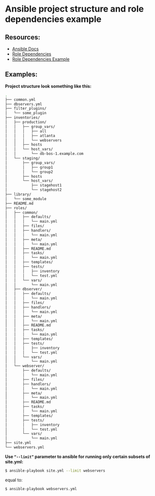 # Ansible project structure and role dependencies example

## Resources:
- [Ansible Docs](http://docs.ansible.com/ansible/playbooks_best_practices.html#directory-layout)
- [Role Dependencies](http://docs.ansible.com/ansible/playbooks_roles.html#role-dependencies)
- [Role Dependencies Example](roles/common/meta/main.yml)

## Examples:

**Project structure look something like this:**
 ```sh
.
├── common.yml
├── dbservers.yml
├── filter_plugins/
│   └── some_plugin
├── inventories/
│   ├── production/
│   │   ├── group_vars/
│   │   │   ├── all
│   │   │   ├── atlanta
│   │   │   └── webservers
│   │   ├── hosts
│   │   └── host_vars/
│   │       └── db-bos-1.example.com
│   └── staging/
│       ├── group_vars/
│       │   ├── group1
│       │   └── group2
│       ├── hosts
│       └── host_vars/
│           ├── stagehost1
│           └── stagehost2
├── library/
│   └── some_module
├── README.md
├── roles/
│   ├── common/
│   │   ├── defaults/
│   │   │   └── main.yml
│   │   ├── files/
│   │   ├── handlers/
│   │   │   └── main.yml
│   │   ├── meta/
│   │   │   └── main.yml
│   │   ├── README.md
│   │   ├── tasks/
│   │   │   └── main.yml
│   │   ├── templates/
│   │   ├── tests/
│   │   │   ├── inventory
│   │   │   └── test.yml
│   │   └── vars/
│   │       └── main.yml
│   ├── dbserver/
│   │   ├── defaults/
│   │   │   └── main.yml
│   │   ├── files/
│   │   ├── handlers/
│   │   │   └── main.yml
│   │   ├── meta/
│   │   │   └── main.yml
│   │   ├── README.md
│   │   ├── tasks/
│   │   │   └── main.yml
│   │   ├── templates/
│   │   ├── tests/
│   │   │   ├── inventory
│   │   │   └── test.yml
│   │   └── vars/
│   │       └── main.yml
│   └── webserver/
│       ├── defaults/
│       │   └── main.yml
│       ├── files/
│       ├── handlers/
│       │   └── main.yml
│       ├── meta/
│       │   └── main.yml
│       ├── README.md
│       ├── tasks/
│       │   └── main.yml
│       ├── templates/
│       ├── tests/
│       │   ├── inventory
│       │   └── test.yml
│       └── vars/
│           └── main.yml
├── site.yml
└── webservers.yml
```
**Use ```“--limit”``` parameter to ansible for running only certain subsets of site.yml:**
 ```sh
$ ansible-playbook site.yml --limit webservers
```
equal to:
```sh
$ ansible-playbook webservers.yml
```
